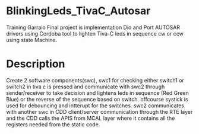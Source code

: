 # BlinkingLeds_TivaC_Autosar
 Training Garraio Final project is implementation Dio and Port AUTOSAR drivers using Cordoba tool to lighten Tiva-C leds in sequence cw or ccw using state Machine.
# Description
Create 2 software components(swc), swc1 for checking either switch1 or switch2 in tiva c is
pressed and communicate with swc2 through sender/receiver to take decision and lightens leds
in sequence (Red Green Blue) or the reverse of the sequence based on switch. offcourse systick is used for
debouncing and intterupt for the switches. swc2 communicates with another swc in CDD
client/server communication through the RTE layer and the CDD calls the APIS from MCAL layer
where it contains all the registers needed from the static code.
